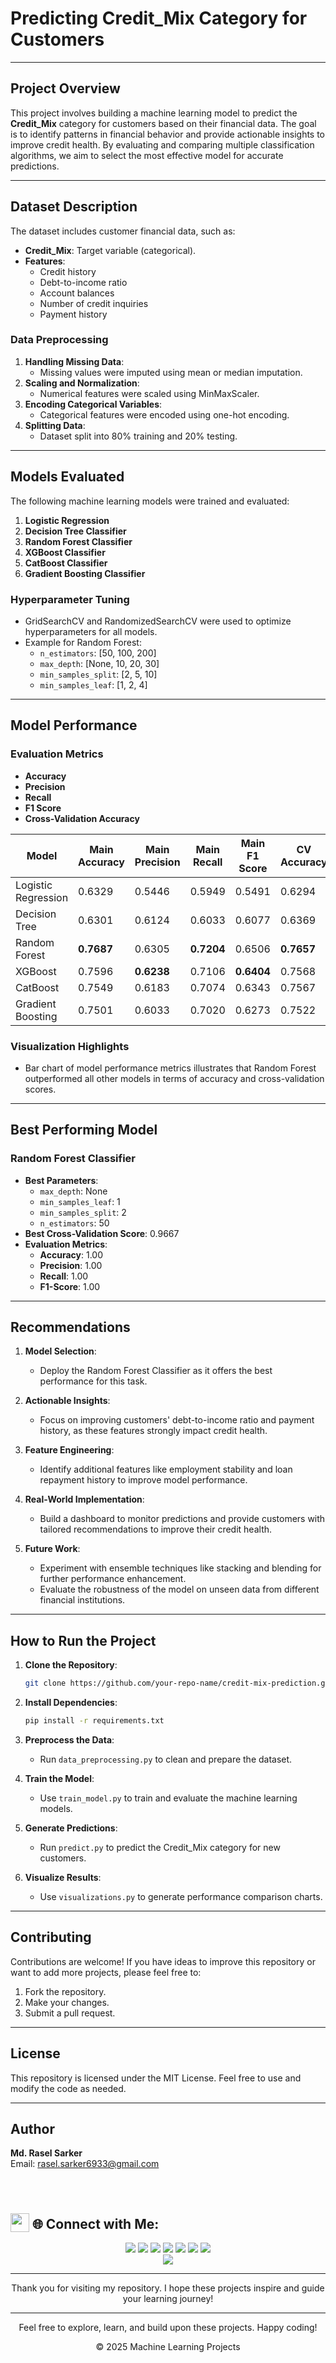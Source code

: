 # Predicting Credit_Mix Category for Customers

---

## **Project Overview**
This project involves building a machine learning model to predict the **Credit_Mix** category for customers based on their financial data. The goal is to identify patterns in financial behavior and provide actionable insights to improve credit health. By evaluating and comparing multiple classification algorithms, we aim to select the most effective model for accurate predictions.

---

## **Dataset Description**
The dataset includes customer financial data, such as:

- **Credit_Mix**: Target variable (categorical).
- **Features**:
  - Credit history
  - Debt-to-income ratio
  - Account balances
  - Number of credit inquiries
  - Payment history

### **Data Preprocessing**
1. **Handling Missing Data**:
   - Missing values were imputed using mean or median imputation.
2. **Scaling and Normalization**:
   - Numerical features were scaled using MinMaxScaler.
3. **Encoding Categorical Variables**:
   - Categorical features were encoded using one-hot encoding.
4. **Splitting Data**:
   - Dataset split into 80% training and 20% testing.

---

## **Models Evaluated**
The following machine learning models were trained and evaluated:

1. **Logistic Regression**
2. **Decision Tree Classifier**
3. **Random Forest Classifier**
4. **XGBoost Classifier**
5. **CatBoost Classifier**
6. **Gradient Boosting Classifier**

### **Hyperparameter Tuning**
- GridSearchCV and RandomizedSearchCV were used to optimize hyperparameters for all models.
- Example for Random Forest:
  - `n_estimators`: [50, 100, 200]
  - `max_depth`: [None, 10, 20, 30]
  - `min_samples_split`: [2, 5, 10]
  - `min_samples_leaf`: [1, 2, 4]

---

## **Model Performance**

### **Evaluation Metrics**
- **Accuracy**
- **Precision**
- **Recall**
- **F1 Score**
- **Cross-Validation Accuracy**

| Model                 | Main Accuracy | Main Precision | Main Recall | Main F1 Score | CV Accuracy |
|-----------------------|---------------|----------------|-------------|---------------|-------------|
| Logistic Regression   | 0.6329        | 0.5446         | 0.5949      | 0.5491        | 0.6294      |
| Decision Tree         | 0.6301        | 0.6124         | 0.6033      | 0.6077        | 0.6369      |
| Random Forest         | **0.7687**    | 0.6305         | **0.7204**  | 0.6506        | **0.7657**  |
| XGBoost               | 0.7596        | **0.6238**     | 0.7106      | **0.6404**    | 0.7568      |
| CatBoost              | 0.7549        | 0.6183         | 0.7074      | 0.6343        | 0.7567      |
| Gradient Boosting     | 0.7501        | 0.6033         | 0.7020      | 0.6273        | 0.7522      |

### **Visualization Highlights**
- Bar chart of model performance metrics illustrates that Random Forest outperformed all other models in terms of accuracy and cross-validation scores.

---

## **Best Performing Model**
### **Random Forest Classifier**
- **Best Parameters**:
  - `max_depth`: None
  - `min_samples_leaf`: 1
  - `min_samples_split`: 2
  - `n_estimators`: 50
- **Best Cross-Validation Score**: 0.9667
- **Evaluation Metrics**:
  - **Accuracy**: 1.00
  - **Precision**: 1.00
  - **Recall**: 1.00
  - **F1-Score**: 1.00
  
---

## **Recommendations**

1. **Model Selection**:
   - Deploy the Random Forest Classifier as it offers the best performance for this task.

2. **Actionable Insights**:
   - Focus on improving customers' debt-to-income ratio and payment history, as these features strongly impact credit health.

3. **Feature Engineering**:
   - Identify additional features like employment stability and loan repayment history to improve model performance.

4. **Real-World Implementation**:
   - Build a dashboard to monitor predictions and provide customers with tailored recommendations to improve their credit health.

5. **Future Work**:
   - Experiment with ensemble techniques like stacking and blending for further performance enhancement.
   - Evaluate the robustness of the model on unseen data from different financial institutions.

---

## **How to Run the Project**

1. **Clone the Repository**:
   ```bash
   git clone https://github.com/your-repo-name/credit-mix-prediction.git
   ```

2. **Install Dependencies**:
   ```bash
   pip install -r requirements.txt
   ```

3. **Preprocess the Data**:
   - Run `data_preprocessing.py` to clean and prepare the dataset.

4. **Train the Model**:
   - Use `train_model.py` to train and evaluate the machine learning models.

5. **Generate Predictions**:
   - Run `predict.py` to predict the Credit_Mix category for new customers.

6. **Visualize Results**:
   - Use `visualizations.py` to generate performance comparison charts.

---


## Contributing

Contributions are welcome! If you have ideas to improve this repository or want to add more projects, please feel free to:

1. Fork the repository.
2. Make your changes.
3. Submit a pull request.

---

## License
This repository is licensed under the MIT License. Feel free to use and modify the code as needed.

---

## Author
**Md. Rasel Sarker**  
Email: [rasel.sarker6933@gmail.com](mailto:rasel.sarker6933@gmail.com)  

<br>
<h1 align="left">
 <h2><img src = "https://media2.giphy.com/media/QssGEmpkyEOhBCb7e1/giphy.gif?cid=ecf05e47a0n3gi1bfqntqmob8g9aid1oyj2wr3ds3mg700bl&rid=giphy.gif" width=30px valign="bottom"> 🌐 Connect with Me:</h2>
</h1>

<p align="center">
  <a href="mailto:rasel.sarker6933@gmail.com"><img src="https://img.shields.io/badge/Email-rasel.sarker6933@gmail.com-blue?style=flat-square&logo=gmail"></a>
  <a href="https://github.com/raselsarker69"><img src="https://img.shields.io/badge/GitHub-%40Raselsarker-lightgrey?style=flat-square&logo=github"></a>
  <a href="https://www.linkedin.com/in/rasel-sarker-405160227/"><img src="https://img.shields.io/badge/LinkedIn-Rasel%20Sarker-blue?style=flat-square&logo=linkedin"></a>
  <a href="https://www.facebook.com/mdrasel.sarker.7773631"><img src="https://img.shields.io/badge/Facebook-%40Raselsarker-blue?style=flat-square&logo=facebook"></a>
  <a href="https://www.kaggle.com/mdraselsarker"><img src="https://img.shields.io/badge/Kaggle-%40Raselsarker-blue?style=flat-square&logo=kaggle"></a>
  <a href="https://www.youtube.com/@raselsarker69"><img src="https://img.shields.io/badge/YouTube-Rasel%20Sarker-red?style=flat-square&logo=youtube"></a>
  <a href="https://www.facebook.com/groups/832585175685301"><img src="https://img.shields.io/badge/Facebook%20Group-Rasel%20Sarker%20Group-blue?style=flat-square&logo=facebook"></a>
  <br>
  <img src="https://img.shields.io/badge/Phone-%2B8801581528651-green?style=flat-square&logo=whatsapp">
</p>
 

---

<div align="center">

Thank you for visiting my repository. I hope these projects inspire and guide your learning journey!

---

Feel free to explore, learn, and build upon these projects. Happy coding!<br>

&copy; 2025 Machine Learning Projects

</div>

